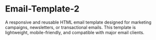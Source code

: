 # Email-Template-2
A responsive and reusable HTML email template designed for marketing campaigns, newsletters, or transactional emails. This template is lightweight, mobile-friendly, and compatible with major email clients.
